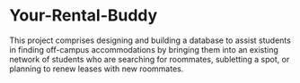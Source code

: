 # Your-Rental-Buddy
This project comprises designing and building a database to assist students in finding off-campus accommodations by bringing them into an existing network of students who are searching for roommates, subletting a spot, or planning to renew leases with new roommates.
